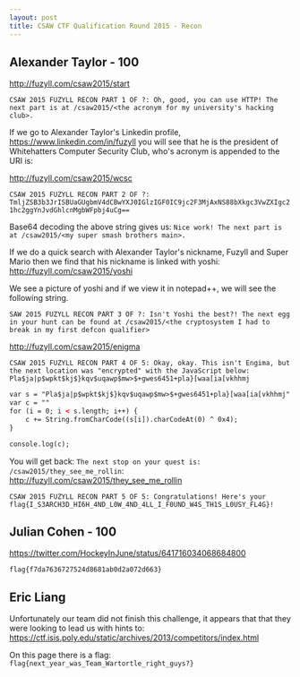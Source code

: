 ```yaml
---
layout: post
title: CSAW CTF Qualification Round 2015 - Recon
---
```


## Alexander Taylor - 100

http://fuzyll.com/csaw2015/start

`CSAW 2015 FUZYLL RECON PART 1 OF ?: Oh, good, you can use HTTP! The next part is at /csaw2015/<the acronym for my university's hacking club>.`

If we go to Alexander Taylor's Linkedin profile, https://www.linkedin.com/in/fuzyll you will see that he is the president of Whitehatters Computer Security Club, who's acronym is appended to the URI is:

http://fuzyll.com/csaw2015/wcsc

`CSAW 2015 FUZYLL RECON PART 2 OF ?: TmljZSB3b3JrISBUaGUgbmV4dCBwYXJ0IGlzIGF0IC9jc2F3MjAxNS88bXkgc3VwZXIgc21hc2ggYnJvdGhlcnMgbWFpbj4uCg==`

Base64 decoding the above string gives us: `Nice work! The next part is at /csaw2015/<my super smash brothers main>.`

If we do a quick search with Alexander Taylor's nickname, Fuzyll and Super Mario then we find that his nickname is linked with yoshi: http://fuzyll.com/csaw2015/yoshi

We see a picture of yoshi and if we view it in notepad++, we will see the following string.

`SAW 2015 FUZYLL RECON PART 3 OF ?: Isn't Yoshi the best?! The next egg in your hunt can be found at /csaw2015/<the cryptosystem I had to break in my first defcon qualifier>`

http://fuzyll.com/csaw2015/enigma

`CSAW 2015 FUZYLL RECON PART 4 OF 5: Okay, okay. This isn't Engima, but the next location was "encrypted" with the JavaScript below: Pla$ja|p$wpkt$kj$}kqv$uqawp$mw>$+gwes6451+pla}[waa[ia[vkhhmj`

```html
var s = "Pla$ja|p$wpkt$kj$}kqv$uqawp$mw>$+gwes6451+pla}[waa[ia[vkhhmj"
var c = ""
for (i = 0; i < s.length; i++) {
    c += String.fromCharCode((s[i]).charCodeAt(0) ^ 0x4);
}

console.log(c);
```

You will get back: `The next stop on your quest is: /csaw2015/they_see_me_rollin`: http://fuzyll.com/csaw2015/they_see_me_rollin

`CSAW 2015 FUZYLL RECON PART 5 OF 5: Congratulations! Here's your flag{I_S3ARCH3D_HI6H_4ND_L0W_4ND_4LL_I_F0UND_W4S_TH1S_L0USY_FL4G}!`

## Julian Cohen - 100

https://twitter.com/HockeyInJune/status/641716034068684800

`flag{f7da7636727524d8681ab0d2a072d663}`

## Eric Liang

Unfortunately our team did not finish this challenge, it appears that that they were looking to lead us with hints to: https://ctf.isis.poly.edu/static/archives/2013/competitors/index.html

On this page there is a flag: `flag{next_year_was_Team_Wartortle_right_guys?}`
